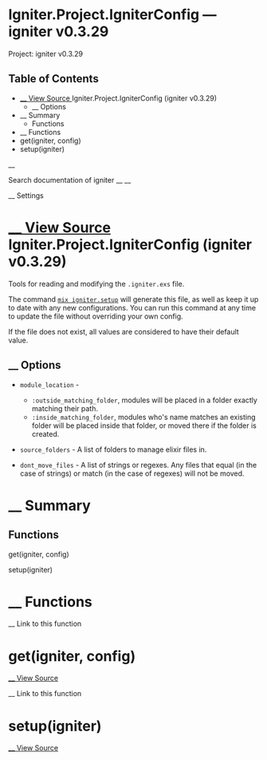 # Igniter.Project.IgniterConfig — igniter v0.3.29

Project: igniter v0.3.29

## Table of Contents

- [ __ View Source ](external_link) Igniter.Project.IgniterConfig (igniter v0.3.29)
  - __ Options
- __ Summary
  - Functions
- __ Functions
- get(igniter, config)
- setup(igniter)

__

Search documentation of igniter __ __

__ Settings

#  [ __ View Source ](external_link) Igniter.Project.IgniterConfig (igniter v0.3.29)

Tools for reading and modifying the `.igniter.exs` file.

The command [`mix igniter.setup`](external_link) will generate this file, as well as keep it up to date with any new configurations. You can run this command at any time to update the file without overriding your own config.

If the file does not exist, all values are considered to have their default value.

##  __ Options

  * `module_location` \- 

    * `:outside_matching_folder`, modules will be placed in a folder exactly matching their path.
    * `:inside_matching_folder`, modules who's name matches an existing folder will be placed inside that folder, or moved there if the folder is created.
  * `source_folders` \- A list of folders to manage elixir files in.

  * `dont_move_files` \- A list of strings or regexes. Any files that equal (in the case of strings) or match (in the case of regexes) will not be moved.




#  __ Summary

##  Functions

get(igniter, config)

setup(igniter)

#  __ Functions

__ Link to this function

# get(igniter, config)

[ __ View Source ](external_link)

__ Link to this function

# setup(igniter)

[ __ View Source ](external_link)
